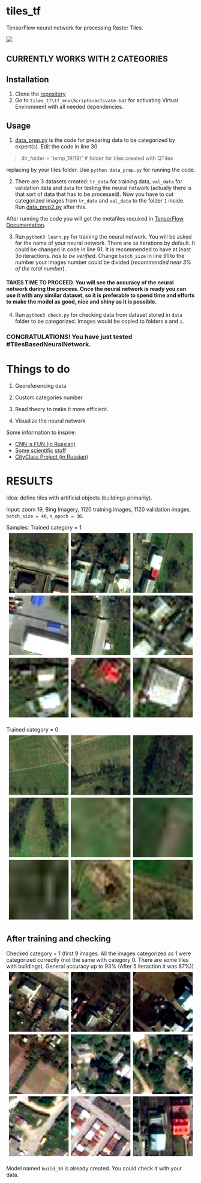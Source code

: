 # tiles_tf
TensorFlow neural network for processing Raster Tiles.

![](https://i2.wp.com/cdn-images-1.medium.com/max/600/1*wUZiI2Mg2cncuMWWXIiBgQ.png?zoom=1.5&w=697&ssl=1)

## CURRENTLY WORKS WITH 2 CATEGORIES

## Installation

1. Clone the [repository](https://github.com/EnviroGIS/tiles_tf.git)
2. Go to `tiles_tf\tf_env\Scripts>activate.bat` for activating Virtual Environment with all needed dependencies.

## Usage

1. [data_prep.py]() is the code for preparing data to be categorized by expert(s). Edit the code in line 30

> dir_folder = 'temp_19/19/' # folder for tiles created with QTiles

replacing by your tiles folder.
Use `python data_prep.py` for running the code.

2. There are 3 datasets created: `tr_data` for training data, `val_data` for validation data and `data` for testing the neural network (actually there is that sort of data that has to be processed). Now you have to cut categorized images from `tr_data` and `val_data` to the folder `1` inside. Run [data_prep2.py]() after this.

After running the code you will get the metafiles required in [TensorFlow Documentation](http://tflearn.org/data_utils/#image-preloader).

3. Run `python3 learn.py` for training the neural network. You will be asked for the name of your neural network. There are `50` iterations by default. It could be changed in code in line 91. It is recommended to have at least 3o iteractions. _has to be verified_. Change `batch_size` in line 91 to the number your images number could be divided (_recommended near 3% of the total number_). 

#### TAKES TIME TO PROCEED. You will see the accuracy of the neural network during the process. Once the neural network is ready you can use it with any similar dataset, so it is preferable to spend time and efforts to make the model as good, nice and shiny as it is possible.

4. Run `python3 check.py` for checking data from dataset stored in `data` folder to be categorized. Images would be copied to folders `0` and `1`.

### CONGRATULATIONS! You have just tested #TilesBasedNeuralNetwork.


# Things to do

1. Georeferencing data

2. Custom categories number

3. Read theory to make it more efficient.

4. Visualize the neural network

Some information to inspire:
* [CNN is FUN (in Russian)](https://algotravelling.com/ru/%D0%BC%D0%B0%D1%88%D0%B8%D0%BD%D0%BD%D0%BE%D0%B5-%D0%BE%D0%B1%D1%83%D1%87%D0%B5%D0%BD%D0%B8%D0%B5-%D1%8D%D1%82%D0%BE-%D0%B2%D0%B5%D1%81%D0%B5%D0%BB%D0%BE-3/)
* [Some scientific stuff](https://www.int-arch-photogramm-remote-sens-spatial-inf-sci.net/XLII-1-W1/653/2017/isprs-archives-XLII-1-W1-653-2017.pdf)
* [CityClass Project (in Russian)](https://medium.com/@romankuchukov/cityclass-project-37a9ebaa1df7)

# RESULTS

Idea: define tiles with artificial objects (buildings primarily).

Input: zoom 19, Bing Imagery, 1120 training images, 1120 validation images, `batch_size = 40`, `n_epoch = 30`.

Samples:
Trained category = 1
![](https://github.com/EnviroGIS/tiles_tf/blob/master/img/train%3D1.png)

Trained category = 0
![](https://github.com/EnviroGIS/tiles_tf/blob/master/img/train%3D0.png)

## After training and checking

Checked category = 1 (first 9 images. All the images categorized as 1 were categorized correctly (not the same with category 0. There are some tiles with buildings). General accuracy up to 93% (After 5 iteraction it was 87%))
![](https://github.com/EnviroGIS/tiles_tf/blob/master/img/check%3D1.png)

Model named `build_30` is already created. You could check it with your data.

